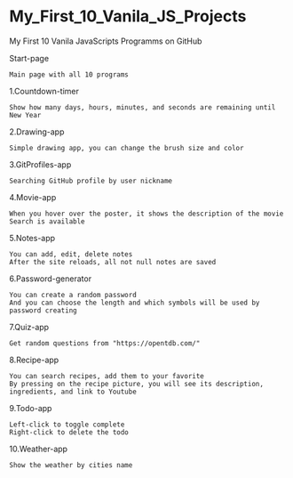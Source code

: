 # My_First_10_Vanila_JS_Projects
My First 10 Vanila JavaScripts Programms on GitHub

Start-page

    Main page with all 10 programs


1.Countdown-timer

    Show how many days, hours, minutes, and seconds are remaining until New Year


2.Drawing-app

    Simple drawing app, you can change the brush size and color


3.GitProfiles-app

    Searching GitHub profile by user nickname


4.Movie-app

    When you hover over the poster, it shows the description of the movie
    Search is available


5.Notes-app

    You can add, edit, delete notes
    After the site reloads, all not null notes are saved


6.Password-generator

    You can create a random password
    And you can choose the length and which symbols will be used by password creating


7.Quiz-app

    Get random questions from "https://opentdb.com/"


8.Recipe-app

    You can search recipes, add them to your favorite
    By pressing on the recipe picture, you will see its description, ingredients, and link to Youtube


9.Todo-app

    Left-click to toggle complete
    Right-click to delete the todo


10.Weather-app

    Show the weather by cities name
